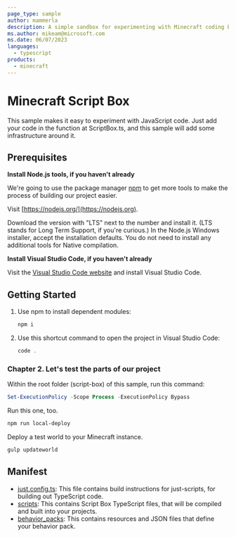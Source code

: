 ```yaml
---
page_type: sample
author: mammerla
description: A simple sandbox for experimenting with Minecraft coding behaviors.
ms.author: mikeam@microsoft.com
ms.date: 06/07/2023
languages:
  - typescript
products:
  - minecraft
---
```


# Minecraft Script Box

This sample makes it easy to experiment with JavaScript code. Just add your code in the function at ScriptBox.ts, and this sample will add some infrastructure around it.

## Prerequisites

**Install Node.js tools, if you haven't already**

We're going to use the package manager [npm](https://www.npmjs.com/package/npm) to get more tools to make the process of building our project easier.

Visit [https://nodejs.org/](https://nodejs.org).

Download the version with "LTS" next to the number and install it. (LTS stands for Long Term Support, if you're curious.) In the Node.js Windows installer, accept the installation defaults. You do not need to install any additional tools for Native compilation.

**Install Visual Studio Code, if you haven't already**

Visit the [Visual Studio Code website](https://code.visualstudio.com) and install Visual Studio Code.

## Getting Started

1. Use npm to install dependent modules:

   ```powershell
   npm i
   ```

1. Use this shortcut command to open the project in Visual Studio Code:

   ```powershell
   code .
   ```

### Chapter 2. Let's test the parts of our project

Within the root folder (script-box) of this sample, run this command:

```powershell
Set-ExecutionPolicy -Scope Process -ExecutionPolicy Bypass
```

Run this one, too.

```powershell
npm run local-deploy
```

Deploy a test world to your Minecraft instance.

```powershell
gulp updateworld
```

## Manifest

- [just.config.ts](https://github.com/microsoft/minecraft-scripting-samples/blob/main/script-box/just.config.ts): This file contains build instructions for just-scripts, for building out TypeScript code.
- [scripts](https://github.com/microsoft/minecraft-scripting-samples/blob/main/script-box/scripts): This contains Script Box TypeScript files, that will be compiled and built into your projects.
- [behavior_packs](https://github.com/microsoft/minecraft-scripting-samples/blob/main/script-box/behavior_packs): This contains resources and JSON files that define your behavior pack.
